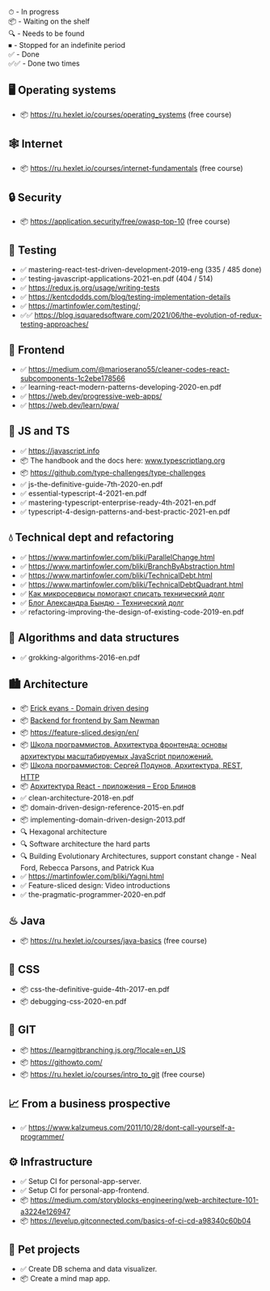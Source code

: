 ⏱ - In progress  
📦 - Waiting on the shelf  
🔍 - Needs to be found  
⏹ - Stopped for an indefinite period  
✅ - Done  
✅✅ - Done two times

## 🖥️ Operating systems

- 📦 https://ru.hexlet.io/courses/operating_systems (free course)

## 🕸️ Internet

- 📦 https://ru.hexlet.io/courses/internet-fundamentals (free course)

## 🔒 Security

- 📦 https://application.security/free/owasp-top-10 (free course)

## 🧪 Testing

- ✅ mastering-react-test-driven-development-2019-eng (335 / 485 done)
- ✅ testing-javascript-applications-2021-en.pdf (404 / 514)
- ✅ https://redux.js.org/usage/writing-tests
- ✅ https://kentcdodds.com/blog/testing-implementation-details
- ✅ https://martinfowler.com/testing/;
- ✅✅ https://blog.isquaredsoftware.com/2021/06/the-evolution-of-redux-testing-approaches/

## 🍹 Frontend

- ✅ https://medium.com/@marioserano55/cleaner-codes-react-subcomponents-1c2ebe178566
- ✅ learning-react-modern-patterns-developing-2020-en.pdf
- ✅ https://web.dev/progressive-web-apps/
- ✅ https://web.dev/learn/pwa/

## 🔫 JS and TS

- ✅ https://javascript.info
- 📦 The handbook and the docs here: www.typescriptlang.org
- 📦 https://github.com/type-challenges/type-challenges
- ✅ js-the-definitive-guide-7th-2020-en.pdf
- ✅ essential-typescript-4-2021-en.pdf
- ✅ mastering-typescript-enterprise-ready-4th-2021-en.pdf
- ✅ typescript-4-design-patterns-and-best-practic-2021-en.pdf

## 💧 Technical dept and refactoring

- ✅ https://www.martinfowler.com/bliki/ParallelChange.html
- ✅ https://www.martinfowler.com/bliki/BranchByAbstraction.html
- ✅ https://www.martinfowler.com/bliki/TechnicalDebt.html
- ✅ https://www.martinfowler.com/bliki/TechnicalDebtQuadrant.html
- ✅ [Как микросервисы помогают списать технический долг](https://www.youtube.com/watch?v=HRRv82L75wU&ab_channel=%D0%9A%D0%BE%D0%BD%D1%84%D0%B5%D1%80%D0%B5%D0%BD%D1%86%D0%B8%D1%8FArchDays)
- ✅ [Блог Александра Бындю - Технический долг](https://blog.byndyu.ru/2008/12/blog-post.html)
- ✅ refactoring-improving-the-design-of-existing-code-2019-en.pdf

## 🧩 Algorithms and data structures

- ✅ grokking-algorithms-2016-en.pdf

## 🏙 Architecture

- 📦 [Erick evans - Domain driven desing](https://books.google.ge/books?id=hHBf4YxMnWMC&printsec=copyright&redir_esc=y#v=onepage&q&f=false)
- 📦 [Backend for frontend by Sam Newman](https://samnewman.io/patterns/architectural/bff/)
- 📦 https://feature-sliced.design/en/
- 📦 [Школа программистов. Архитектура фронтенда: основы архитектуры масштабируемых JavaScript приложений.
  ](https://www.youtube.com/watch?v=fXVVpooY0ek&ab_channel=hh_ru)
- 📦 [Школа программистов: Сергей Подунов, Архитектура, REST, HTTP](https://www.youtube.com/watch?v=Lf1s9DE04Jw&ab_channel=hh_ru)
- 📦 [Архитектура React - приложения – Егор Блинов](https://www.youtube.com/watch?v=Zy-Oj6qs8vo&ab_channel=%D0%A4%D1%80%D0%BE%D0%BD%D1%82%D0%B5%D0%BD%D0%B4)
- ✅ clean-architecture-2018-en.pdf
- 📦 domain-driven-design-reference-2015-en.pdf
- 📦 implementing-domain-driven-design-2013.pdf
- 🔍 Hexagonal architecture
- 🔍 Software architecture the hard parts
- 🔍 Building Evolutionary Architectures, support constant change - Neal Ford, Rebecca Parsons, and Patrick Kua
- ✅ https://martinfowler.com/bliki/Yagni.html
- ✅ Feature-sliced design: Video introductions
- ✅ the-pragmatic-programmer-2020-en.pdf

## ♨ Java

- 📦 https://ru.hexlet.io/courses/java-basics (free course)

## 🎨 CSS

- 📦 css-the-definitive-guide-4th-2017-en.pdf
- 📦 debugging-css-2020-en.pdf

## 🌵 GIT

- 📦 https://learngitbranching.js.org/?locale=en_US
- 📦 https://githowto.com/
- 📦 https://ru.hexlet.io/courses/intro_to_git (free course)

## 📈 From a business prospective

- ✅ https://www.kalzumeus.com/2011/10/28/dont-call-yourself-a-programmer/

## ⚙️ Infrastructure

- ✅ Setup CI for personal-app-server.
- ✅ Setup CI for personal-app-frontend.
- 📦 https://medium.com/storyblocks-engineering/web-architecture-101-a3224e126947
- 📦 https://levelup.gitconnected.com/basics-of-ci-cd-a98340c60b04

## 🐶 Pet projects

- ✅ Create DB schema and data visualizer.
- 📦 Create a mind map app.
